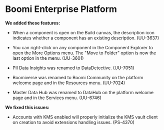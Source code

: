 # Boomi Enterprise Platform

<head>
  <meta name="guidename" content="Release Notes"/>
  <meta name="context" content="GUID-bc313eae-08f0-4c01-bf0d-10237c0d9ec6"/>
</head>

**We added these features:**

- When a component is open on the Build canvas, the description icon indicates whether a component has an existing description. (UU-3637)

- You can right-click on any component in the Component Explorer to open the More Options menu. The "Move to Folder" option is now the last option in the menu. (UU-3601)

- PII Data Insights was renamed to DataDetective. (UU-7051)

- Boomiverse was renamed to Boomi Community on the platform welcome page and in the Resources menu. (UU-7024)

- Master Data Hub was renamed to DataHub on the platform welcome page and in the Services menu. (UU-6746)

**We fixed this issues:**

- Accounts with KMS enabled will properly initialize the KMS vault client on creation to avoid extensions handling issues. (PS-4370)

